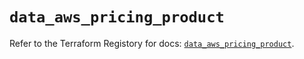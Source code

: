 # `data_aws_pricing_product`

Refer to the Terraform Registory for docs: [`data_aws_pricing_product`](https://registry.terraform.io/providers/hashicorp/aws/3.76.1/docs/data-sources/pricing_product).
